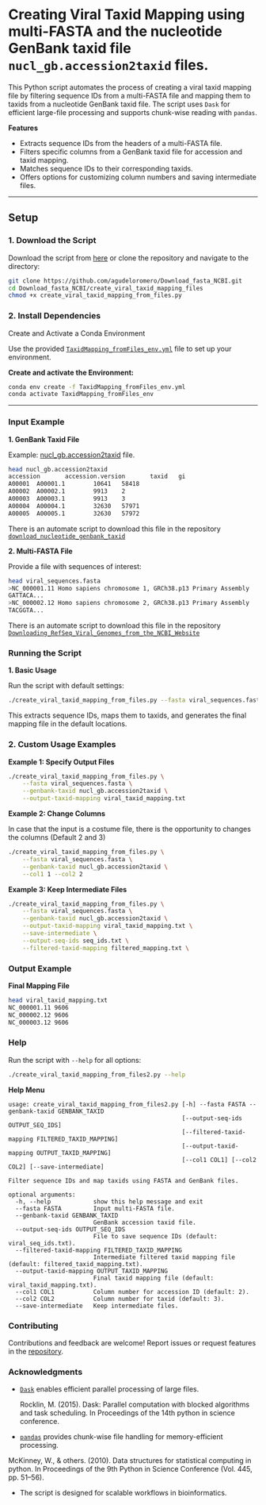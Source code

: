 # Creating Viral Taxid Mapping using multi-FASTA and the nucleotide GenBank taxid file `nucl_gb.accession2taxid` files.

This Python script automates the process of creating a viral taxid mapping file by filtering sequence IDs from a multi-FASTA file and mapping them to taxids from a nucleotide GenBank taxid file. The script uses `Dask` for efficient large-file processing and supports chunk-wise reading with `pandas`.

**Features**

* Extracts sequence IDs from the headers of a multi-FASTA file.
* Filters specific columns from a GenBank taxid file for accession and taxid mapping.
* Matches sequence IDs to their corresponding taxids.
* Offers options for customizing column numbers and saving intermediate files.

---

## **Setup**

### 1. Download the Script

Download the script from [here](https://github.com/agudeloromero/Download_fasta_NCBI/blob/main/create_viral_taxid_mapping_from_files/create_viral_taxid_mapping_from_files.py) or clone the repository and navigate to the directory:
```bash
git clone https://github.com/agudeloromero/Download_fasta_NCBI.git
cd Download_fasta_NCBI/create_viral_taxid_mapping_files
chmod +x create_viral_taxid_mapping_from_files.py
```

### 2. Install Dependencies

Create and Activate a Conda Environment

Use the provided [`TaxidMapping_fromFiles_env.yml`](https://github.com/agudeloromero/Download_fasta_NCBI/blob/main/create_viral_taxid_mapping_from_files/TaxidMapping_fromFiles_env.yml) file to set up your environment.

**Create and activate the Environment:**
```bash
conda env create -f TaxidMapping_fromFiles_env.yml
conda activate TaxidMapping_fromFiles_env
```

---

### Input Example

**1. GenBank Taxid File**

Example: [nucl_gb.accession2taxid](https://ftp.ncbi.nih.gov/pub/taxonomy/accession2taxid/) file.
```bash
head nucl_gb.accession2taxid
accession       accession.version       taxid   gi
A00001  A00001.1        10641   58418
A00002  A00002.1        9913    2
A00003  A00003.1        9913    3
A00004  A00004.1        32630   57971
A00005  A00005.1        32630   57972
```
There is an automate script to download this file in the repository [`download_nucleotide_genbank_taxid`](https://github.com/agudeloromero/Download_fasta_NCBI/blob/main/download_nucleotide_genbank_taxid/README.md)

**2. Multi-FASTA File**

Provide a file with sequences of interest:
```bash
head viral_sequences.fasta
>NC_000001.11 Homo sapiens chromosome 1, GRCh38.p13 Primary Assembly
GATTACA...
>NC_000002.12 Homo sapiens chromosome 2, GRCh38.p13 Primary Assembly
TACGGTA...
```
There is an automate script to download this file in the repository [`Downloading_RefSeq_Viral_Genomes_from_the_NCBI_Website`](https://github.com/agudeloromero/Download_fasta_NCBI/tree/main/Downloading_RefSeq_Viral_Genomes_from_the_NCBI_Website)

### Running the Script

**1. Basic Usage**

Run the script with default settings:
```bash
./create_viral_taxid_mapping_from_files.py --fasta viral_sequences.fasta --genbank-taxid nucl_gb.accession2taxid
```
This extracts sequence IDs, maps them to taxids, and generates the final mapping file in the default locations.

### 2. Custom Usage Examples

**Example 1: Specify Output Files**
```bash
./create_viral_taxid_mapping_from_files.py \
    --fasta viral_sequences.fasta \
    --genbank-taxid nucl_gb.accession2taxid \
    --output-taxid-mapping viral_taxid_mapping.txt
```

**Example 2: Change Columns**

In case that the input is a costume file, there is the opportunity to changes the columns (Default 2 and 3)
```bash
./create_viral_taxid_mapping_from_files.py \
    --fasta viral_sequences.fasta \
    --genbank-taxid nucl_gb.accession2taxid \
    --col1 1 --col2 2
```

**Example 3: Keep Intermediate Files**
```bash
./create_viral_taxid_mapping_from_files.py \
    --fasta viral_sequences.fasta \
    --genbank-taxid nucl_gb.accession2taxid \
    --output-taxid-mapping viral_taxid_mapping.txt \
    --save-intermediate \
    --output-seq-ids seq_ids.txt \
    --filtered-taxid-mapping filtered_mapping.txt \
```

### Output Example

**Final Mapping File**
```bash
head viral_taxid_mapping.txt
NC_000001.11 9606
NC_000002.12 9606
NC_000003.12 9606
```

### Help

Run the script with `--help` for all options:
```bash
./create_viral_taxid_mapping_from_files2.py --help
```

**Help Menu**
```plaintext
usage: create_viral_taxid_mapping_from_files2.py [-h] --fasta FASTA --genbank-taxid GENBANK_TAXID
                                                 [--output-seq-ids OUTPUT_SEQ_IDS]
                                                 [--filtered-taxid-mapping FILTERED_TAXID_MAPPING]
                                                 [--output-taxid-mapping OUTPUT_TAXID_MAPPING]
                                                 [--col1 COL1] [--col2 COL2] [--save-intermediate]

Filter sequence IDs and map taxids using FASTA and GenBank files.

optional arguments:
  -h, --help            show this help message and exit
  --fasta FASTA         Input multi-FASTA file.
  --genbank-taxid GENBANK_TAXID
                        GenBank accession taxid file.
  --output-seq-ids OUTPUT_SEQ_IDS
                        File to save sequence IDs (default: viral_seq_ids.txt).
  --filtered-taxid-mapping FILTERED_TAXID_MAPPING
                        Intermediate filtered taxid mapping file (default: filtered_taxid_mapping.txt).
  --output-taxid-mapping OUTPUT_TAXID_MAPPING
                        Final taxid mapping file (default: viral_taxid_mapping.txt).
  --col1 COL1           Column number for accession ID (default: 2).
  --col2 COL2           Column number for taxid (default: 3).
  --save-intermediate   Keep intermediate files.
```

### Contributing

Contributions and feedback are welcome! Report issues or request features in the [repository](https://github.com/agudeloromero/Download_fasta_NCBI/issues).

### Acknowledgments

* [`Dask`](https://www.dask.org) enables efficient parallel processing of large files.
  
  Rocklin, M. (2015). Dask: Parallel computation with blocked algorithms and task scheduling. In Proceedings of the 14th python in science conference.
  
* [`pandas`](https://pandas.pydata.org) provides chunk-wise file handling for memory-efficient processing.

McKinney, W., & others. (2010). Data structures for statistical computing in python. In Proceedings of the 9th Python in Science Conference (Vol. 445, pp. 51–56).

* The script is designed for scalable workflows in bioinformatics.

